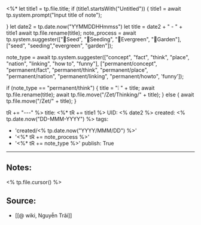 <%* 
  let title1 = tp.file.title;
  if (title1.startsWith("Untitled")) {
  	title1 = await tp.system.prompt("Input title of note");

  }
  let date2 = tp.date.now("YYMMDDHHmmss")
  let title = date2 + " - " + title1
  await tp.file.rename(title);
  note_process = await tp.system.suggester(["🥜Seed", "🌱Seeding", "🌲Evergreen", "🏡Garden"], ["seed", "seeding","evergreen", "garden"]);

  note_type = await tp.system.suggester(["concept", "fact", "think", "place", "nation", "linking", "how to", "funny"], ["permanent/concept", "permanent/fact", "permanent/think", "permanent/place", "permanent/nation", "permanent/linking", "permanent/howto", 'funny']);

  if (note_type == "permanent/think") {
    title = "❕ " + title;
    await tp.file.rename(title);
	await tp.file.move("/Zet/Thinking/" + title);
  }
  else {
    await tp.file.move("/Zet/" + title);
  }

  tR += "---"
%>
title: <%* tR += title1 %>
UID: <% date2 %>
created: <% tp.date.now("DD-MMM-YYYY") %>
tags:
  - 'created/<% tp.date.now("YYYY/MMM/DD") %>'
  - '<%* tR += note_process %>'
  - '<%* tR += note_type %>'
publish: True
---
## Notes:
<% tp.file.cursor() %>

## Source:
- [[@ wiki, Nguyễn Trãi]]


